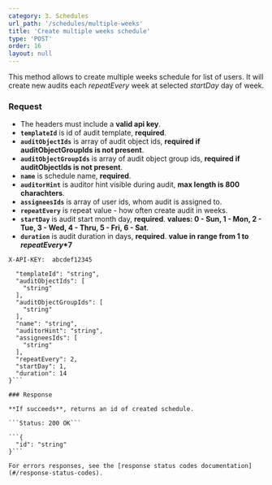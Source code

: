 ```yaml
---
category: 3. Schedules
url_path: '/schedules/multiple-weeks'
title: 'Create multiple weeks schedule'
type: 'POST'
order: 16
layout: null
---
```


This method allows to create multiple weeks schedule for list of users. It will create new audits each *repeatEvery* week at selected *startDay* day of week.

### Request
* The headers must include a **valid api key**.
* **`templateId`** is id of audit template, **required**.
* **`auditObjectIds`** is array of audit object ids, **required if auditObjectGroupIds is not present**.
* **`auditObjectGroupIds`** is array of audit object group ids, **required if auditObjectIds is not present**.
* **`name`** is schedule name, **required**.
* **`auditorHint`** is auditor hint visible during audit, **max length is 800 charachters**.
* **`assigneesIds`** is array of user ids, whom audit is assigned to.
* **`repeatEvery`** is repeat value - how often create audit in weeks. 
* **`startDay`** is audit start month day, **required**. **values: 0 - Sun, 1 - Mon, 2 - Tue, 3 - Wed, 4 - Thru, 5 - Fri, 6 - Sat**.
* **`duration`** is audit duration in days, **required**. **value in range from 1 to *repeatEvery*\*7**


```X-API-KEY:  abcdef12345```
```{
  "templateId": "string",
  "auditObjectIds": [
    "string"
  ],
  "auditObjectGroupIds": [
    "string"
  ],
  "name": "string",
  "auditorHint": "string",
  "assigneesIds": [
    "string"
  ],
  "repeatEvery": 2,
  "startDay": 1,
  "duration": 14
}```

### Response

**If succeeds**, returns an id of created schedule.

```Status: 200 OK```

```{
  "id": "string"
}```

For errors responses, see the [response status codes documentation](#/response-status-codes).
